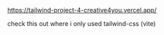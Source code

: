https://tailwind-project-4-creative4you.vercel.app/


check this out where i only used tailwind-css (vite)
